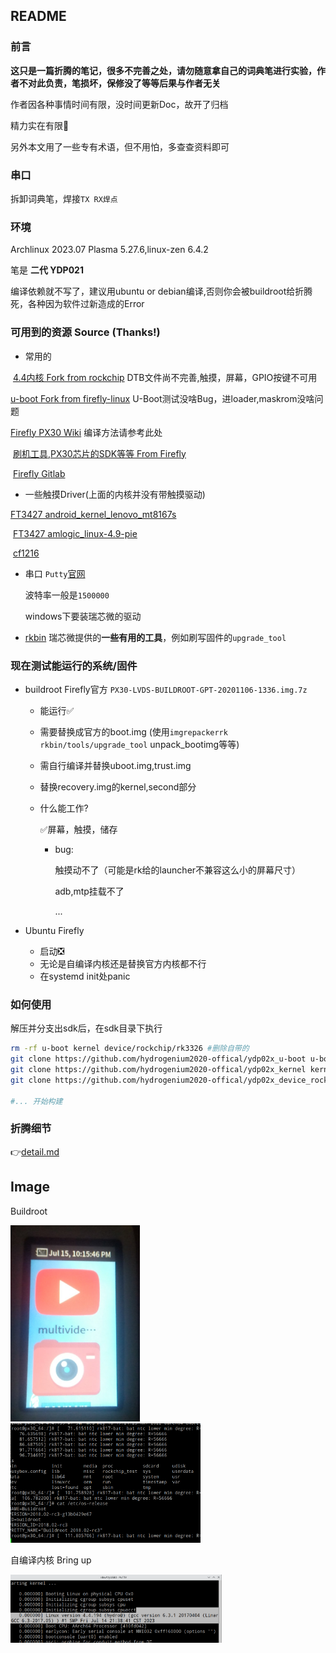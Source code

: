  ## README

### 前言
**这只是一篇折腾的笔记，很多不完善之处，请勿随意拿自己的词典笔进行实验，作者不对此负责，笔损坏，保修没了等等后果与作者无关**

作者因各种事情时间有限，没时间更新Doc，故开了归档

精力实在有限🫠

另外本文用了一些专有术语，但不用怕，多查查资料即可

### 串口

拆卸词典笔，焊接`TX RX焊点`

### 环境
Archlinux 2023.07 Plasma 5.27.6,linux-zen 6.4.2

笔是 **二代 YDP021**

编译依赖就不写了，建议用ubuntu or debian编译,否则你会被buildroot给折腾死，各种因为软件过新造成的Error

### 可用到的资源 Source (Thanks!)

- 常用的

​	[4.4内核 Fork from rockchip](https://github.com/hydrogenium2020-offical/ydp02x_kernel-4.4) DTB文件尚不完善,触摸，屏幕，GPIO按键不可用

[	u-boot Fork from firefly-linux](https://github.com/hydrogenium2020-offical/ydp02x_u-boot) U-Boot测试没啥Bug，进loader,maskrom没啥问题

[	Firefly PX30 Wiki](https://wiki.t-firefly.com/zh_CN/Core-PX30-JD4/) 编译方法请参考此处

​	[刷机工具,PX30芯片的SDK等等 From Firefly](https://wiki.t-firefly.com/zh_CN/Core-PX30-JD4/)

​	[Firefly Gitlab](https://gitlab.com/firefly-linux)

- 一些触摸Driver(上面的内核并没有带触摸驱动)

[	FT3427 android_kernel_lenovo_mt8167s](https://github.com/UniversalX-devs/android_kernel_unowhy_k1002-headers/commit/2a22b429a734f47ad283494fc8349bf2049d5a9f)

​	[FT3427 amlogic_linux-4.9-pie](https://github.com/LineageOS/android_kernel_amlogic_linux-4.9-pie/commit/4f75f1bd8b3203bc429f9d6178f0ebe55923a12f)

​	[cf1216](https://github.com/neggles/linux-sunxi/blob/8ea97ba1069eb825f455989da346ff55235140b9/drivers/input/touchscreen/cf11xx/sitronix_ts.c#L992)

- 串口 `Putty`[官网](https://www.chiark.greenend.org.uk/~sgtatham/putty/)

  波特率一般是`1500000`

   windows下要装瑞芯微的驱动

- [rkbin](https://github.com/rockchip-linux/rkbin) 瑞芯微提供的**一些有用的工具**，例如刷写固件的`upgrade_tool`

### 现在测试能运行的系统/固件

- buildroot Firefly官方 `PX30-LVDS-BUILDROOT-GPT-20201106-1336.img.7z` 

  - 能运行✅
  - 需要替换成官方的boot.img (使用`imgrepackerrk` `rkbin/tools/upgrade_tool`  unpack_bootimg等等)

  - 需自行编译并替换uboot.img,trust.img

  - 替换recovery.img的kernel,second部分

  - 什么能工作?

    ✅屏幕，触摸，储存

    - bug:

      触摸动不了（可能是rk给的launcher不兼容这么小的屏幕尺寸）

      adb,mtp挂载不了

      ...

- Ubuntu Firefly
  - 启动❎
  - 无论是自编译内核还是替换官方内核都不行
  - 在systemd init处panic

### 如何使用
解压并分支出sdk后，在sdk目录下执行
```bash
rm -rf u-boot kernel device/rockchip/rk3326 #删除自带的
git clone https://github.com/hydrogenium2020-offical/ydp02x_u-boot u-boot
git clone https://github.com/hydrogenium2020-offical/ydp02x_kernel kernel
git clone https://github.com/hydrogenium2020-offical/ydp02x_device_rockchip_rk3326 device/rockchip/rk3326 

#... 开始构建

```

### 折腾细节

👉[detail.md](./doc/detail.md)

## Image
  Buildroot

 <img src="./img/buildroot1.png" alt="Buildroot" style="zoom: 33%;" /> <img src="./img/buildroot2.png" alt="Buildroot" style="zoom: 33%;" /> 

  自编译内核 Bring up

 <img src="./img/bringup.png" alt="Buildroot" style="zoom: 33%;" /> 
